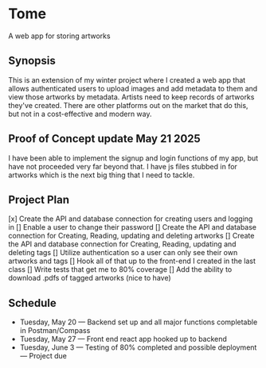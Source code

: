 # Tome
A web app for storing artworks

## Synopsis
This is an extension of my winter project where I created a web app that allows authenticated users to upload images and add metadata to them and view those artworks by metadata. Artists need to keep records of artworks they've created. There are other platforms out on the market that do this, but not in a cost-effective and modern way.

## Proof of Concept update May 21 2025
I have been able to implement the signup and login functions of my app, but have not proceeded very far beyond that. I have js files stubbed in for artworks which is the next big thing that I need to tackle.

## Project Plan
[x] Create the API and database connection for creating users and logging in
[] Enable a user to change their password
[] Create the API and database connection for Creating, Reading, updating and deleting artworks
[] Create the API and database connection for Creating, Reading, updating and deleting tags
[] Utilize authentication so a user can only see their own artworks and tags
[] Hook all of that up to the front-end I created in the last class
[] Write tests that get me to 80% coverage
[] Add the ability to download .pdfs of tagged artworks (nice to have)

## Schedule
* Tuesday, May 20 — Backend set up and all major functions completable in Postman/Compass
* Tuesday, May 27 — Front end react app hooked up to backend
* Tuesday, June 3 — Testing of 80% completed and possible deployment — Project due
